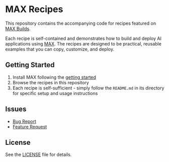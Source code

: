 # MAX Recipes

This repository contains the accompanying code for recipes featured on [MAX Builds](https://builds.modular.com/?category=recipes).

Each recipe is self-contained and demonstrates how to build and deploy AI applications using [MAX](https://docs.modular.com/max/).
 The recipes are designed to be practical, reusable examples that you can copy, customize, and deploy.

## Getting Started

1. Install MAX following the [getting started](https://docs.modular.com/max/get-started)
2. Browse the recipes in this repository
3. Each recipe is self-sufficient - simply follow the `README.md` in its directory for specific setup and usage instructions

## Issues

- [Bug Report](https://github.com/modular/max-recipes/issues/new?template=bug_report.yml)
- [Feature Request](https://github.com/modular/max-recipes/issues/new?template=feature_request.yml)

## License

See the [LICENSE](LICENSE) file for details.
